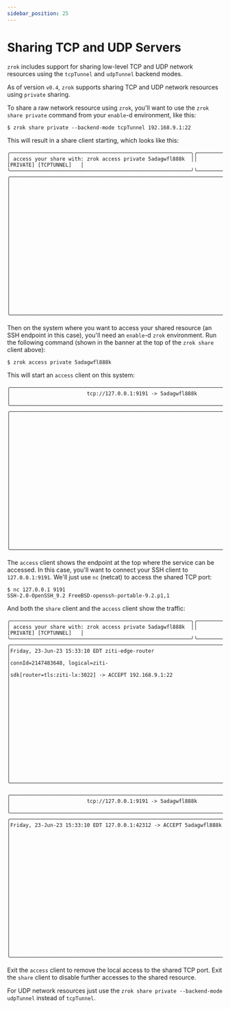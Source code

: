 ```yaml
---
sidebar_position: 25
---
```


# Sharing TCP and UDP Servers

`zrok` includes support for sharing low-level TCP and UDP network resources using the `tcpTunnel` and `udpTunnel` backend modes.

As of version `v0.4`, `zrok` supports sharing TCP and UDP network resources using `private` sharing.

To share a raw network resource using `zrok`, you'll want to use the `zrok share private` command from your `enable`-d environment, like this:

```
$ zrok share private --backend-mode tcpTunnel 192.168.9.1:22
```

This will result in a share client starting, which looks like this:

```
╭───────────────────────────────────────────────────────────╮╭──────────────────────────╮
│ access your share with: zrok access private 5adagwfl888k  ││  [PRIVATE] [TCPTUNNEL]   │
╰───────────────────────────────────────────────────────────╯╰──────────────────────────╯
╭───────────────────────────────────────────────────────────────────────────────────────╮
│                                                                                       │
│                                                                                       │
│                                                                                       │
│                                                                                       │
│                                                                                       │
│                                                                                       │
│                                                                                       │
│                                                                                       │
│                                                                                       │
│                                                                                       │
│                                                                                       │
╰───────────────────────────────────────────────────────────────────────────────────────╯

```

Then on the system where you want to access your shared resource (an SSH endpoint in this case), you'll need an `enable`-d `zrok` environment. Run the following command (shown in the banner at the top of the `zrok share` client above):

```
$ zrok access private 5adagwfl888k
```

This will start an `access` client on this system:
```
╭───────────────────────────────────────────────────────────────────────────────────────╮
│                         tcp://127.0.0.1:9191 -> 5adagwfl888k                          │
╰───────────────────────────────────────────────────────────────────────────────────────╯
╭───────────────────────────────────────────────────────────────────────────────────────╮
│                                                                                       │
│                                                                                       │
│                                                                                       │
│                                                                                       │
│                                                                                       │
│                                                                                       │
│                                                                                       │
│                                                                                       │
│                                                                                       │
│                                                                                       │
│                                                                                       │
╰───────────────────────────────────────────────────────────────────────────────────────╯
```

The `access` client shows the endpoint at the top where the service can be accessed. In this case, you'll want to connect your SSH client to `127.0.0.1:9191`. We'll just use `nc` (netcat) to access the shared TCP port:
```
$ nc 127.0.0.1 9191
SSH-2.0-OpenSSH_9.2 FreeBSD-openssh-portable-9.2.p1,1
```

And both the `share` client and the `access` client show the traffic:

```
╭───────────────────────────────────────────────────────────╮╭──────────────────────────╮
│ access your share with: zrok access private 5adagwfl888k  ││  [PRIVATE] [TCPTUNNEL]   │
╰───────────────────────────────────────────────────────────╯╰──────────────────────────╯
╭───────────────────────────────────────────────────────────────────────────────────────╮
│Friday, 23-Jun-23 15:33:10 EDT ziti-edge-router                                        │
│connId=2147483648, logical=ziti-                                                       │
│sdk[router=tls:ziti-lx:3022] -> ACCEPT 192.168.9.1:22                                  │
│                                                                                       │
│                                                                                       │
│                                                                                       │
│                                                                                       │
│                                                                                       │
│                                                                                       │
│                                                                                       │
│                                                                                       │
╰───────────────────────────────────────────────────────────────────────────────────────╯
```

```
╭───────────────────────────────────────────────────────────────────────────────────────╮
│                         tcp://127.0.0.1:9191 -> 5adagwfl888k                          │
╰───────────────────────────────────────────────────────────────────────────────────────╯
╭───────────────────────────────────────────────────────────────────────────────────────╮
│Friday, 23-Jun-23 15:33:10 EDT 127.0.0.1:42312 -> ACCEPT 5adagwfl888k                  │
│                                                                                       │
│                                                                                       │
│                                                                                       │
│                                                                                       │
│                                                                                       │
│                                                                                       │
│                                                                                       │
│                                                                                       │
│                                                                                       │
│                                                                                       │
╰───────────────────────────────────────────────────────────────────────────────────────╯
```

Exit the `access` client to remove the local access to the shared TCP port. Exit the `share` client to disable further accesses to the shared resource.

For UDP network resources just use the `zrok share private --backend-mode udpTunnel` instead of `tcpTunnel`.
